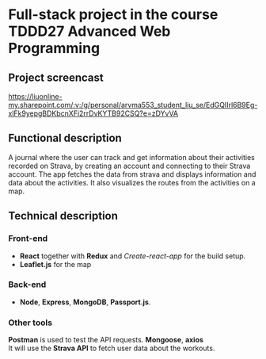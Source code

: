 # Full-stack project in the course TDDD27 Advanced Web Programming

## Project screencast
https://liuonline-my.sharepoint.com/:v:/g/personal/arvma553_student_liu_se/EdGQIIrl6B9Eg-xlFk9yepgBDKbcnXFi2rrDvKYTB92CSQ?e=zDYvVA

## Functional description

A journal where the user can track and get information about their activities recorded on Strava, by creating an account and connecting to their Strava account. The app fetches the data from strava and displays information and data about the activities. It also visualizes the routes from the activities on a map.

## Technical description

### Front-end

- **React** together with **Redux** and _Create-react-app_ for the build setup.
- **Leaflet.js** for the map

### Back-end

- **Node**, **Express**, **MongoDB**, **Passport.js**.

### Other tools

**Postman** is used to test the API requests. **Mongoose**, **axios**  
It will use the **Strava API** to fetch user data about the workouts.
